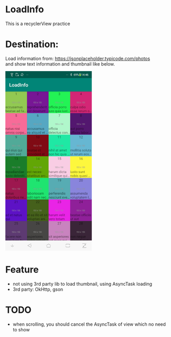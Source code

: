 # LoadInfo

This is a recyclerView practice

Destination:<br />
==============
Load information from: https://jsonplaceholder.typicode.com/photos <br />
and show text information and thumbnail like below.

<img src="https://github.com/micrometer106/LoadInfo/blob/master/preview.jpg" width="270" height="561">

Feature
==============
- not using 3rd party lib to load thumbnail, using AsyncTask loading
- 3rd party: OkHttp, gson

TODO
=============
- when scrolling, you should cancel the AsyncTask of view which no need to show
